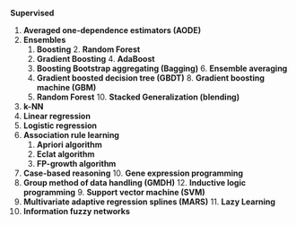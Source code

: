 **Supervised**
   1. **Averaged one-dependence estimators (AODE)**
   2. **Ensembles**
      1. **Boosting**
         2. **Random Forest** 
      3. **Gradient Boosting**
         4. **AdaBoost** 
      5. **Boosting Bootstrap aggregating (Bagging)** 
         6. **Ensemble averaging** 
      7. **Gradient boosted decision tree (GBDT)** 
         8. **Gradient boosting machine (GBM)** 
      9. **Random Forest** 
         10. **Stacked Generalization (blending)**
   3. **k-NN**
   4. **Linear regression**
   5. **Logistic regression**
   6. **Association rule learning**
      1. **Apriori algorithm** 
      2. **Eclat algorithm** 
      3. **FP-growth algorithm**
   7. **Case-based reasoning**
         10. **Gene expression programming**
   8. **Group method of data handling (GMDH)**
        12. **Inductive logic programming**
     9. **Support vector machine (SVM)**
   10. **Multivariate adaptive regression splines (MARS)**
     11. **Lazy Learning**
   12. **Information fuzzy networks**
